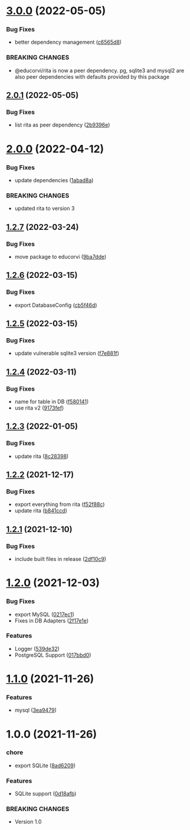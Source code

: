 # [3.0.0](https://github.com/educorvi/persistent-rita/compare/v2.0.1...v3.0.0) (2022-05-05)


### Bug Fixes

* better dependency management ([c6565d8](https://github.com/educorvi/persistent-rita/commit/c6565d8cac469508610e26e2c4ae119937daf31b))


### BREAKING CHANGES

* @educorvi/rita is now a peer dependency. pg, sqlite3 and mysql2 are also peer dependencies with defaults provided by this package

## [2.0.1](https://github.com/educorvi/persistent-rita/compare/v2.0.0...v2.0.1) (2022-05-05)


### Bug Fixes

* list rita as peer dependency ([2b9396e](https://github.com/educorvi/persistent-rita/commit/2b9396ea03b0078ece0d90325714a0ea4dfd05ae))

# [2.0.0](https://github.com/educorvi/persistent-rita/compare/v1.2.7...v2.0.0) (2022-04-12)


### Bug Fixes

* update dependencies ([1abad8a](https://github.com/educorvi/persistent-rita/commit/1abad8aa881aba277d86882409bb8244cb80ffef))


### BREAKING CHANGES

* updated rita to version 3

## [1.2.7](https://github.com/educorvi/persistent-rita/compare/v1.2.6...v1.2.7) (2022-03-24)


### Bug Fixes

* move package to educorvi ([9ba7dde](https://github.com/educorvi/persistent-rita/commit/9ba7ddeef04dfd4c7ba1482043e52b2009797e29))

## [1.2.6](https://github.com/educorvi/persistent-rita/compare/v1.2.5...v1.2.6) (2022-03-15)


### Bug Fixes

* export DatabaseConfig ([cb5f46d](https://github.com/educorvi/persistent-rita/commit/cb5f46d32f653ac9bbbbaf6a0af21aa68c7446e5))

## [1.2.5](https://github.com/educorvi/persistent-rita/compare/v1.2.4...v1.2.5) (2022-03-15)


### Bug Fixes

* update vulnerable sqlite3 version ([f7e881f](https://github.com/educorvi/persistent-rita/commit/f7e881fc73a4c722748757c3a27fdc80be7ac977))

## [1.2.4](https://github.com/educorvi/persistent-rita/compare/v1.2.3...v1.2.4) (2022-03-11)


### Bug Fixes

* name for table in DB ([f580141](https://github.com/educorvi/persistent-rita/commit/f58014154f42ff1e62e4349a525ba29e1cba4ff2))
* use rita v2 ([9173fef](https://github.com/educorvi/persistent-rita/commit/9173fefc8687369241684f344d5a5e88c67817dc))

## [1.2.3](https://github.com/educorvi/persistent-rita/compare/v1.2.2...v1.2.3) (2022-01-05)


### Bug Fixes

* update rita ([8c28398](https://github.com/educorvi/persistent-rita/commit/8c28398c77fad553e7085592484c9e32f093e990))

## [1.2.2](https://github.com/educorvi/persistent-rita/compare/v1.2.1...v1.2.2) (2021-12-17)


### Bug Fixes

* export everything from rita ([f52f88c](https://github.com/educorvi/persistent-rita/commit/f52f88cf63488045652b6f71f641c64cf76bb214))
* update rita ([b841ccd](https://github.com/educorvi/persistent-rita/commit/b841ccd8c0393dbaa8013d9300463436b68844c2))

## [1.2.1](https://github.com/educorvi/persistent-rita/compare/v1.2.0...v1.2.1) (2021-12-10)


### Bug Fixes

* include built files in release ([2df10c9](https://github.com/educorvi/persistent-rita/commit/2df10c9baf07269f3145a2d3b31139a3f8aa23c5))

# [1.2.0](https://github.com/educorvi/persistent-rita/compare/v1.1.0...v1.2.0) (2021-12-03)


### Bug Fixes

* export MySQL ([0217ec1](https://github.com/educorvi/persistent-rita/commit/0217ec11f7d934fbc708ab44c4ceff5e36b861ec))
* Fixes in DB Adapters ([2f17e1e](https://github.com/educorvi/persistent-rita/commit/2f17e1e91267741a35a0da91e92384cb12f471b7))


### Features

* Logger ([539de32](https://github.com/educorvi/persistent-rita/commit/539de32e723944b8009ed5ad2aeb1dde27cef483))
* PostgreSQL Support ([017bbd0](https://github.com/educorvi/persistent-rita/commit/017bbd084a33c3eb404fd5a28446c2da83f0ec4e))

# [1.1.0](https://github.com/educorvi/persistent-rita/compare/v1.0.0...v1.1.0) (2021-11-26)


### Features

* mysql ([3ea9479](https://github.com/educorvi/persistent-rita/commit/3ea9479e88fc240b85f1c89358a713eb716ebb60))

# 1.0.0 (2021-11-26)


### chore

* export SQLite ([8ad6209](https://github.com/educorvi/persistent-rita/commit/8ad6209980f3adecf9f3e2d38083f612728a4d4a))


### Features

* SQLite support ([0d18afb](https://github.com/educorvi/persistent-rita/commit/0d18afb4b40ec17f91bc0b9667e24102d8f4f906))


### BREAKING CHANGES

* Version 1.0
